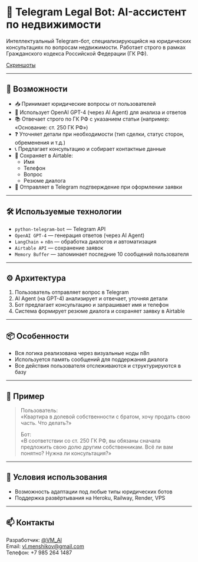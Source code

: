 # 🧠 Telegram Legal Bot: AI-ассистент по недвижимости

Интеллектуальный Telegram-бот, специализирующийся на юридических консультациях по вопросам недвижимости. Работает строго в рамках Гражданского кодекса Российской Федерации (ГК РФ).

[Скриншоты](./img/readme.md)

---

## 📌 Возможности

- 📥 Принимает юридические вопросы от пользователей
- 🤖 Использует OpenAI GPT-4 (через AI Agent) для анализа и ответов
- 📚 Отвечает строго по ГК РФ с указанием статьи (например: «Основание: ст. 250 ГК РФ»)
- ❓ Уточняет детали при необходимости (тип сделки, статус сторон, обременения и т.д.)
- 📞 Предлагает консультацию и собирает контактные данные
- 💾 Сохраняет в Airtable:
  - Имя
  - Телефон
  - Вопрос
  - Резюме диалога
- 📲 Отправляет в Telegram подтверждение при оформлении заявки

---

## 🛠 Используемые технологии

- `python-telegram-bot` — Telegram API
- `OpenAI GPT-4` — генерация ответов (через AI Agent)
- `LangChain` + `n8n` — обработка диалогов и автоматизация
- `Airtable API` — сохранение заявок
- `Memory Buffer` — запоминает последние 10 сообщений пользователя

---

## ⚙️ Архитектура

1. Пользователь отправляет вопрос в Telegram
2. AI Agent (на GPT-4) анализирует и отвечает, уточняя детали
3. Бот предлагает консультацию и запрашивает имя и телефон
4. Система формирует резюме диалога и сохраняет заявку в Airtable

---

## 📦 Особенности

- Вся логика реализована через визуальные ноды n8n
- Используется память сообщений для поддержания диалога
- Все действия пользователя отслеживаются и структурируются в базу

---

## 📄 Пример

> Пользователь:  
> «Квартира в долевой собственности с братом, хочу продать свою часть. Что делать?»  
>
> Бот:  
> «В соответствии со ст. 250 ГК РФ, вы обязаны сначала предложить свою долю другим собственникам. Всё ли вам понятно? Нужна ли консультация?»

---

## 🔐 Условия использования

- Возможность адаптации под любые типы юридических ботов
- Поддержка развёртывания на Heroku, Railway, Render, VPS

---

## 📫 Контакты

Разработчик: [@VM_AI](https://t.me/VM_AI)  
Email: vl.menshikov@gmail.com  
Телефон: +7 985 264 1487
